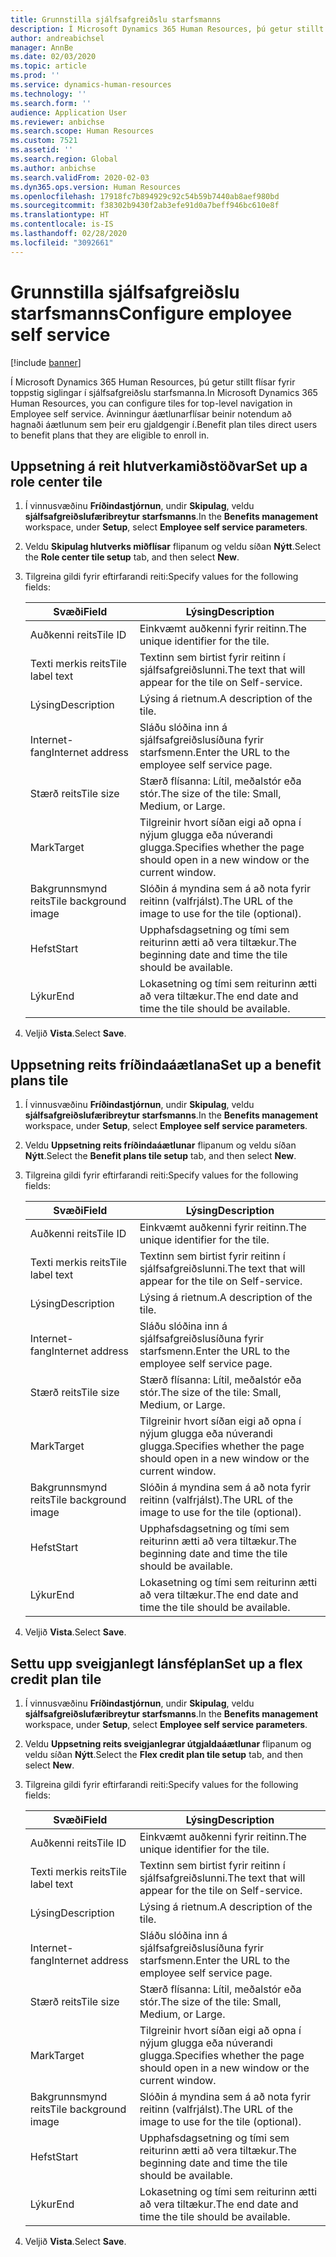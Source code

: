 ```yaml
---
title: Grunnstilla sjálfsafgreiðslu starfsmanns
description: Í Microsoft Dynamics 365 Human Resources, þú getur stillt flísar fyrir toppstig siglingar í sjálfsafgreiðslu starfsmanna.
author: andreabichsel
manager: AnnBe
ms.date: 02/03/2020
ms.topic: article
ms.prod: ''
ms.service: dynamics-human-resources
ms.technology: ''
ms.search.form: ''
audience: Application User
ms.reviewer: anbichse
ms.search.scope: Human Resources
ms.custom: 7521
ms.assetid: ''
ms.search.region: Global
ms.author: anbichse
ms.search.validFrom: 2020-02-03
ms.dyn365.ops.version: Human Resources
ms.openlocfilehash: 17918fc7b894929c92c54b59b7440ab8aef980bd
ms.sourcegitcommit: f38302b9430f2ab3efe91d0a7beff946bc610e8f
ms.translationtype: HT
ms.contentlocale: is-IS
ms.lasthandoff: 02/28/2020
ms.locfileid: "3092661"
---
```

# <a name="configure-employee-self-service"></a><span data-ttu-id="d43e7-103">Grunnstilla sjálfsafgreiðslu starfsmanns</span><span class="sxs-lookup"><span data-stu-id="d43e7-103">Configure employee self service</span></span>

[!include [banner](includes/preview-feature.md)]

<span data-ttu-id="d43e7-104">Í Microsoft Dynamics 365 Human Resources, þú getur stillt flísar fyrir toppstig siglingar í sjálfsafgreiðslu starfsmanna.</span><span class="sxs-lookup"><span data-stu-id="d43e7-104">In Microsoft Dynamics 365 Human Resources, you can configure tiles for top-level navigation in Employee self service.</span></span> <span data-ttu-id="d43e7-105">Ávinningur áætlunarflísar beinir notendum að hagnaði áætlunum sem þeir eru gjaldgengir í.</span><span class="sxs-lookup"><span data-stu-id="d43e7-105">Benefit plan tiles direct users to benefit plans that they are eligible to enroll in.</span></span>

## <a name="set-up-a-role-center-tile"></a><span data-ttu-id="d43e7-106">Uppsetning á reit hlutverkamiðstöðvar</span><span class="sxs-lookup"><span data-stu-id="d43e7-106">Set up a role center tile</span></span>

1. <span data-ttu-id="d43e7-107">Í vinnusvæðinu **Fríðindastjórnun**, undir **Skipulag**, veldu **sjálfsafgreiðslufæribreytur starfsmanns**.</span><span class="sxs-lookup"><span data-stu-id="d43e7-107">In the **Benefits management** workspace, under **Setup**, select **Employee self service parameters**.</span></span>

2. <span data-ttu-id="d43e7-108">Veldu **Skipulag hlutverks miðflísar** flipanum og veldu síðan **Nýtt**.</span><span class="sxs-lookup"><span data-stu-id="d43e7-108">Select the **Role center tile setup** tab, and then select **New**.</span></span>

3. <span data-ttu-id="d43e7-109">Tilgreina gildi fyrir eftirfarandi reiti:</span><span class="sxs-lookup"><span data-stu-id="d43e7-109">Specify values for the following fields:</span></span>

   | <span data-ttu-id="d43e7-110">Svæði</span><span class="sxs-lookup"><span data-stu-id="d43e7-110">Field</span></span> | <span data-ttu-id="d43e7-111">Lýsing</span><span class="sxs-lookup"><span data-stu-id="d43e7-111">Description</span></span> |
   | --- | --- |
   | <span data-ttu-id="d43e7-112">Auðkenni reits</span><span class="sxs-lookup"><span data-stu-id="d43e7-112">Tile ID</span></span> | <span data-ttu-id="d43e7-113">Einkvæmt auðkenni fyrir reitinn.</span><span class="sxs-lookup"><span data-stu-id="d43e7-113">The unique identifier for the tile.</span></span> |
   | <span data-ttu-id="d43e7-114">Texti merkis reits</span><span class="sxs-lookup"><span data-stu-id="d43e7-114">Tile label text</span></span> | <span data-ttu-id="d43e7-115">Textinn sem birtist fyrir reitinn í sjálfsafgreiðslunni.</span><span class="sxs-lookup"><span data-stu-id="d43e7-115">The text that will appear for the tile on Self-service.</span></span> |
   | <span data-ttu-id="d43e7-116">Lýsing</span><span class="sxs-lookup"><span data-stu-id="d43e7-116">Description</span></span> | <span data-ttu-id="d43e7-117">Lýsing á rietnum.</span><span class="sxs-lookup"><span data-stu-id="d43e7-117">A description of the tile.</span></span> |
   | <span data-ttu-id="d43e7-118">Internet-fang</span><span class="sxs-lookup"><span data-stu-id="d43e7-118">Internet address</span></span> | <span data-ttu-id="d43e7-119">Sláðu slóðina inn á sjálfsafgreiðslusíðuna fyrir starfsmenn.</span><span class="sxs-lookup"><span data-stu-id="d43e7-119">Enter the URL to the employee self service page.</span></span> |
   | <span data-ttu-id="d43e7-120">Stærð reits</span><span class="sxs-lookup"><span data-stu-id="d43e7-120">Tile size</span></span> | <span data-ttu-id="d43e7-121">Stærð flísanna: Lítil, meðalstór eða stór.</span><span class="sxs-lookup"><span data-stu-id="d43e7-121">The size of the tile: Small, Medium, or Large.</span></span> |
   | <span data-ttu-id="d43e7-122">Mark</span><span class="sxs-lookup"><span data-stu-id="d43e7-122">Target</span></span> | <span data-ttu-id="d43e7-123">Tilgreinir hvort síðan eigi að opna í nýjum glugga eða núverandi glugga.</span><span class="sxs-lookup"><span data-stu-id="d43e7-123">Specifies whether the page should open in a new window or the current window.</span></span> |
   | <span data-ttu-id="d43e7-124">Bakgrunnsmynd reits</span><span class="sxs-lookup"><span data-stu-id="d43e7-124">Tile background image</span></span> | <span data-ttu-id="d43e7-125">Slóðin á myndina sem á að nota fyrir reitinn (valfrjálst).</span><span class="sxs-lookup"><span data-stu-id="d43e7-125">The URL of the image to use for the tile (optional).</span></span> |
   | <span data-ttu-id="d43e7-126">Hefst</span><span class="sxs-lookup"><span data-stu-id="d43e7-126">Start</span></span> | <span data-ttu-id="d43e7-127">Upphafsdagsetning og tími sem reiturinn ætti að vera tiltækur.</span><span class="sxs-lookup"><span data-stu-id="d43e7-127">The beginning date and time the tile should be available.</span></span> |
   | <span data-ttu-id="d43e7-128">Lýkur</span><span class="sxs-lookup"><span data-stu-id="d43e7-128">End</span></span> | <span data-ttu-id="d43e7-129">Lokasetning og tími sem reiturinn ætti að vera tiltækur.</span><span class="sxs-lookup"><span data-stu-id="d43e7-129">The end date and time the tile should be available.</span></span> |

4. <span data-ttu-id="d43e7-130">Veljið **Vista**.</span><span class="sxs-lookup"><span data-stu-id="d43e7-130">Select **Save**.</span></span>

## <a name="set-up-a-benefit-plans-tile"></a><span data-ttu-id="d43e7-131">Uppsetning reits fríðindaáætlana</span><span class="sxs-lookup"><span data-stu-id="d43e7-131">Set up a benefit plans tile</span></span>

1. <span data-ttu-id="d43e7-132">Í vinnusvæðinu **Fríðindastjórnun**, undir **Skipulag**, veldu **sjálfsafgreiðslufæribreytur starfsmanns**.</span><span class="sxs-lookup"><span data-stu-id="d43e7-132">In the **Benefits management** workspace, under **Setup**, select **Employee self service parameters**.</span></span>

2. <span data-ttu-id="d43e7-133">Veldu **Uppsetning reits fríðindaáætlunar** flipanum og veldu síðan **Nýtt**.</span><span class="sxs-lookup"><span data-stu-id="d43e7-133">Select the **Benefit plans tile setup** tab, and then select **New**.</span></span>

3. <span data-ttu-id="d43e7-134">Tilgreina gildi fyrir eftirfarandi reiti:</span><span class="sxs-lookup"><span data-stu-id="d43e7-134">Specify values for the following fields:</span></span>

   | <span data-ttu-id="d43e7-135">Svæði</span><span class="sxs-lookup"><span data-stu-id="d43e7-135">Field</span></span> | <span data-ttu-id="d43e7-136">Lýsing</span><span class="sxs-lookup"><span data-stu-id="d43e7-136">Description</span></span> |
   | --- | --- |
   | <span data-ttu-id="d43e7-137">Auðkenni reits</span><span class="sxs-lookup"><span data-stu-id="d43e7-137">Tile ID</span></span> | <span data-ttu-id="d43e7-138">Einkvæmt auðkenni fyrir reitinn.</span><span class="sxs-lookup"><span data-stu-id="d43e7-138">The unique identifier for the tile.</span></span> |
   | <span data-ttu-id="d43e7-139">Texti merkis reits</span><span class="sxs-lookup"><span data-stu-id="d43e7-139">Tile label text</span></span> | <span data-ttu-id="d43e7-140">Textinn sem birtist fyrir reitinn í sjálfsafgreiðslunni.</span><span class="sxs-lookup"><span data-stu-id="d43e7-140">The text that will appear for the tile on Self-service.</span></span> |
   | <span data-ttu-id="d43e7-141">Lýsing</span><span class="sxs-lookup"><span data-stu-id="d43e7-141">Description</span></span> | <span data-ttu-id="d43e7-142">Lýsing á rietnum.</span><span class="sxs-lookup"><span data-stu-id="d43e7-142">A description of the tile.</span></span> |
   | <span data-ttu-id="d43e7-143">Internet-fang</span><span class="sxs-lookup"><span data-stu-id="d43e7-143">Internet address</span></span> | <span data-ttu-id="d43e7-144">Sláðu slóðina inn á sjálfsafgreiðslusíðuna fyrir starfsmenn.</span><span class="sxs-lookup"><span data-stu-id="d43e7-144">Enter the URL to the employee self service page.</span></span> |
   | <span data-ttu-id="d43e7-145">Stærð reits</span><span class="sxs-lookup"><span data-stu-id="d43e7-145">Tile size</span></span> | <span data-ttu-id="d43e7-146">Stærð flísanna: Lítil, meðalstór eða stór.</span><span class="sxs-lookup"><span data-stu-id="d43e7-146">The size of the tile: Small, Medium, or Large.</span></span> |
   | <span data-ttu-id="d43e7-147">Mark</span><span class="sxs-lookup"><span data-stu-id="d43e7-147">Target</span></span> | <span data-ttu-id="d43e7-148">Tilgreinir hvort síðan eigi að opna í nýjum glugga eða núverandi glugga.</span><span class="sxs-lookup"><span data-stu-id="d43e7-148">Specifies whether the page should open in a new window or the current window.</span></span> |
   | <span data-ttu-id="d43e7-149">Bakgrunnsmynd reits</span><span class="sxs-lookup"><span data-stu-id="d43e7-149">Tile background image</span></span> | <span data-ttu-id="d43e7-150">Slóðin á myndina sem á að nota fyrir reitinn (valfrjálst).</span><span class="sxs-lookup"><span data-stu-id="d43e7-150">The URL of the image to use for the tile (optional).</span></span> |
   | <span data-ttu-id="d43e7-151">Hefst</span><span class="sxs-lookup"><span data-stu-id="d43e7-151">Start</span></span> | <span data-ttu-id="d43e7-152">Upphafsdagsetning og tími sem reiturinn ætti að vera tiltækur.</span><span class="sxs-lookup"><span data-stu-id="d43e7-152">The beginning date and time the tile should be available.</span></span> |
   | <span data-ttu-id="d43e7-153">Lýkur</span><span class="sxs-lookup"><span data-stu-id="d43e7-153">End</span></span> | <span data-ttu-id="d43e7-154">Lokasetning og tími sem reiturinn ætti að vera tiltækur.</span><span class="sxs-lookup"><span data-stu-id="d43e7-154">The end date and time the tile should be available.</span></span> |

4. <span data-ttu-id="d43e7-155">Veljið **Vista**.</span><span class="sxs-lookup"><span data-stu-id="d43e7-155">Select **Save**.</span></span>

## <a name="set-up-a-flex-credit-plan-tile"></a><span data-ttu-id="d43e7-156">Settu upp sveigjanlegt lánsféplan</span><span class="sxs-lookup"><span data-stu-id="d43e7-156">Set up a flex credit plan tile</span></span>

1. <span data-ttu-id="d43e7-157">Í vinnusvæðinu **Fríðindastjórnun**, undir **Skipulag**, veldu **sjálfsafgreiðslufæribreytur starfsmanns**.</span><span class="sxs-lookup"><span data-stu-id="d43e7-157">In the **Benefits management** workspace, under **Setup**, select **Employee self service parameters**.</span></span>

2. <span data-ttu-id="d43e7-158">Veldu **Uppsetning reits sveigjanlegrar útgjaldaáætlunar** flipanum og veldu síðan **Nýtt**.</span><span class="sxs-lookup"><span data-stu-id="d43e7-158">Select the **Flex credit plan tile setup** tab, and then select **New**.</span></span>

3. <span data-ttu-id="d43e7-159">Tilgreina gildi fyrir eftirfarandi reiti:</span><span class="sxs-lookup"><span data-stu-id="d43e7-159">Specify values for the following fields:</span></span>

   | <span data-ttu-id="d43e7-160">Svæði</span><span class="sxs-lookup"><span data-stu-id="d43e7-160">Field</span></span> | <span data-ttu-id="d43e7-161">Lýsing</span><span class="sxs-lookup"><span data-stu-id="d43e7-161">Description</span></span> |
   | --- | --- |
   | <span data-ttu-id="d43e7-162">Auðkenni reits</span><span class="sxs-lookup"><span data-stu-id="d43e7-162">Tile ID</span></span> | <span data-ttu-id="d43e7-163">Einkvæmt auðkenni fyrir reitinn.</span><span class="sxs-lookup"><span data-stu-id="d43e7-163">The unique identifier for the tile.</span></span> |
   | <span data-ttu-id="d43e7-164">Texti merkis reits</span><span class="sxs-lookup"><span data-stu-id="d43e7-164">Tile label text</span></span> | <span data-ttu-id="d43e7-165">Textinn sem birtist fyrir reitinn í sjálfsafgreiðslunni.</span><span class="sxs-lookup"><span data-stu-id="d43e7-165">The text that will appear for the tile on Self-service.</span></span> |
   | <span data-ttu-id="d43e7-166">Lýsing</span><span class="sxs-lookup"><span data-stu-id="d43e7-166">Description</span></span> | <span data-ttu-id="d43e7-167">Lýsing á rietnum.</span><span class="sxs-lookup"><span data-stu-id="d43e7-167">A description of the tile.</span></span> |
   | <span data-ttu-id="d43e7-168">Internet-fang</span><span class="sxs-lookup"><span data-stu-id="d43e7-168">Internet address</span></span> | <span data-ttu-id="d43e7-169">Sláðu slóðina inn á sjálfsafgreiðslusíðuna fyrir starfsmenn.</span><span class="sxs-lookup"><span data-stu-id="d43e7-169">Enter the URL to the employee self service page.</span></span> |
   | <span data-ttu-id="d43e7-170">Stærð reits</span><span class="sxs-lookup"><span data-stu-id="d43e7-170">Tile size</span></span> | <span data-ttu-id="d43e7-171">Stærð flísanna: Lítil, meðalstór eða stór.</span><span class="sxs-lookup"><span data-stu-id="d43e7-171">The size of the tile: Small, Medium, or Large.</span></span> |
   | <span data-ttu-id="d43e7-172">Mark</span><span class="sxs-lookup"><span data-stu-id="d43e7-172">Target</span></span> | <span data-ttu-id="d43e7-173">Tilgreinir hvort síðan eigi að opna í nýjum glugga eða núverandi glugga.</span><span class="sxs-lookup"><span data-stu-id="d43e7-173">Specifies whether the page should open in a new window or the current window.</span></span> |
   | <span data-ttu-id="d43e7-174">Bakgrunnsmynd reits</span><span class="sxs-lookup"><span data-stu-id="d43e7-174">Tile background image</span></span> | <span data-ttu-id="d43e7-175">Slóðin á myndina sem á að nota fyrir reitinn (valfrjálst).</span><span class="sxs-lookup"><span data-stu-id="d43e7-175">The URL of the image to use for the tile (optional).</span></span> |
   | <span data-ttu-id="d43e7-176">Hefst</span><span class="sxs-lookup"><span data-stu-id="d43e7-176">Start</span></span> | <span data-ttu-id="d43e7-177">Upphafsdagsetning og tími sem reiturinn ætti að vera tiltækur.</span><span class="sxs-lookup"><span data-stu-id="d43e7-177">The beginning date and time the tile should be available.</span></span> |
   | <span data-ttu-id="d43e7-178">Lýkur</span><span class="sxs-lookup"><span data-stu-id="d43e7-178">End</span></span> | <span data-ttu-id="d43e7-179">Lokasetning og tími sem reiturinn ætti að vera tiltækur.</span><span class="sxs-lookup"><span data-stu-id="d43e7-179">The end date and time the tile should be available.</span></span> |

4. <span data-ttu-id="d43e7-180">Veljið **Vista**.</span><span class="sxs-lookup"><span data-stu-id="d43e7-180">Select **Save**.</span></span>
